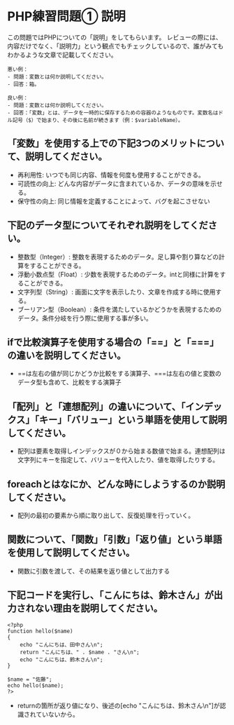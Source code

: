 # PHP練習問題① 説明
この問題ではPHPについての「説明」をしてもらいます。
レビューの際には、内容だけでなく、「説明力」という観点でもチェックしているので、誰がみてもわかるような文章で記載してください。

```
悪い例：
- 問題：変数とは何か説明してください。
- 回答：箱。

良い例：
- 問題：変数とは何か説明してください。
- 回答：「変数」とは、データを一時的に保存するための容器のようなものです。変数名はドル記号（$）で始まり、その後に名前が続きます（例：$variableName）。
```

## 「変数」を使用する上での下記3つのメリットについて、説明してください。
- 再利用性: いつでも同じ内容、情報を何度も使用することができる。
- 可読性の向上: どんな内容がデータに含まれているか、データの意味を示せる。
- 保守性の向上: 同じ情報を定義することによって、バグを起こさせない


## 下記のデータ型についてそれぞれ説明をしてください。
- 整数型（Integer）: 整数を表現するためのデータ。足し算や割り算などの計算をすることができる。
- 浮動小数点型（Float）: 少数を表現するためのデータ。intと同様に計算をすることができる。
- 文字列型（String）: 画面に文字を表示したり、文章を作成する時に使用する。
- ブーリアン型（Boolean）: 条件を満たしているかどうかを表現するためのデータ。条件分岐を行う際に使用する事が多い。


## ifで比較演算子を使用する場合の「==」と「===」の違いを説明してください。
- ==は左右の値が同じかどうか比較をする演算子、===は左右の値と変数のデータ型も含めて、比較をする演算子

## 「配列」と「連想配列」の違いについて、「インデックス」「キー」「バリュー」という単語を使用して説明してください。
- 配列は要素を取得しインデックスが０から始まる数値で始まる。連想配列は文字列にキーを指定して、バリューを代入したり、値を取得したりする。

## foreachとはなにか、どんな時にしようするのか説明してください。
- 配列の最初の要素から順に取り出して、反復処理を行っていく。

## 関数について、「関数」「引数」「返り値」という単語を使用して説明してください。
- 関数に引数を渡して、その結果を返り値として出力する

## 下記コードを実行し、「こんにちは、鈴木さん」が出力されない理由を説明してください。
```
<?php
function hello($name)
{
    echo "こんにちは、田中さん\n";
    return "こんにちは、" . $name . "さん\n";
    echo "こんにちは、鈴木さん\n";
}

$name = "佐藤";
echo hello($name);
?>
```
- returnの箇所が返り値になり、後述の[echo "こんにちは、鈴木さん\n"]が認識されていないから。